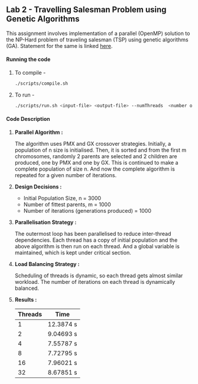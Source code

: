 ## Lab 2 - Travelling Salesman Problem using Genetic Algorithms

This assignment involves implementation of a parallel (OpenMP) solution to the NP-Hard problem of traveling salesman (TSP)
using genetic algorithms (GA). Statement for the same is linked [here](./Statement.pdf).


#### Running the code

1. To compile -

    ```bash
    ./scripts/compile.sh
    ```

2. To run - 

    ```bash
    ./scripts/run.sh <input-file> <output-file> --numThreads  <number of threads>
    ```
    

#### Code Description

1. **Parallel Algorithm :**

    The algorithm uses PMX and GX crossover strategies. Initially, a population of n size is initialised. Then, it is sorted and from the first m chromosomes, randomly 2 parents are selected and 2 children are produced, one by PMX and one by GX. This is continued to make a complete population of size n. And now the complete algorithm is repeated for a given number of iterations.

2. **Design Decisions :** 

    - Initial Population Size, n = 3000
    - Number of fittest parents, m = 1000
    - Number of iterations (generations produced) = 1000 

3. **Parallelisation Strategy :**

    The outermost loop has been parallelised to reduce inter-thread dependencies. Each thread has a copy of initial population and the above algorithm is then run on each thread. And a global variable is maintained, which is kept under critical section.

4. **Load Balancing Strategy :**

    Scheduling of threads is dynamic, so each thread gets almost similar workload. The number of iterations on each thread is dynamically balanced.

5. **Results :**

    |   Threads   |      Time     |
    | ----------- | ------------- |
    |      1      |   12.3874 s   |
    |      2      |   9.04693 s   |
    |      4      |   7.55787 s   |
    |      8      |   7.72795 s   |
    |      16     |   7.96021 s   |
    |      32     |   8.67851 s   |

